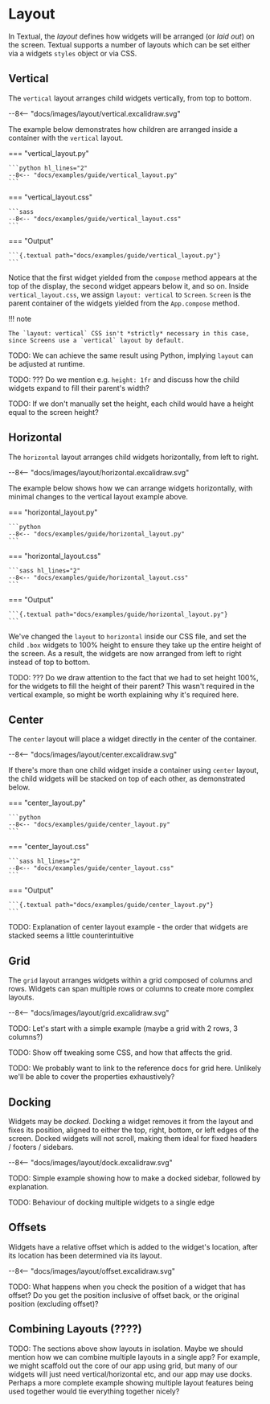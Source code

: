 # Layout

In Textual, the *layout* defines how widgets will be arranged (or *laid out*) on the screen.
Textual supports a number of layouts which can be set either via a widgets `styles` object or via CSS.

## Vertical

The `vertical` layout arranges child widgets vertically, from top to bottom.

<div class="excalidraw">
--8<-- "docs/images/layout/vertical.excalidraw.svg"
</div>

The example below demonstrates how children are arranged inside a container with the `vertical` layout.

=== "vertical_layout.py"

    ```python hl_lines="2"
    --8<-- "docs/examples/guide/vertical_layout.py"
    ```

=== "vertical_layout.css"

    ```sass
    --8<-- "docs/examples/guide/vertical_layout.css"
    ```

=== "Output"

    ```{.textual path="docs/examples/guide/vertical_layout.py"}
    ```

Notice that the first widget yielded from the `compose` method appears at the top of the display,
the second widget appears below it, and so on.
Inside `vertical_layout.css`, we assign `layout: vertical` to `Screen`.
`Screen` is the parent container of the widgets yielded from the `App.compose` method.

!!! note

    The `layout: vertical` CSS isn't *strictly* necessary in this case, since Screens use a `vertical` layout by default.

TODO: We can achieve the same result using Python, implying `layout` can be adjusted at runtime.

TODO: ??? Do we mention e.g. `height: 1fr` and discuss how the child widgets expand to fill their parent's width?

TODO: If we don't manually set the height, each child would have a height equal to the screen height?

## Horizontal

The `horizontal` layout arranges child widgets horizontally, from left to right.

<div class="excalidraw">
--8<-- "docs/images/layout/horizontal.excalidraw.svg"
</div>

The example below shows how we can arrange widgets horizontally, with minimal changes to the vertical layout example above.

=== "horizontal_layout.py"

    ```python
    --8<-- "docs/examples/guide/horizontal_layout.py"
    ```

=== "horizontal_layout.css"

    ```sass hl_lines="2"
    --8<-- "docs/examples/guide/horizontal_layout.css"
    ```

=== "Output"

    ```{.textual path="docs/examples/guide/horizontal_layout.py"}
    ```

We've changed the `layout` to `horizontal` inside our CSS file, and set the child `.box` widgets to 100% height to ensure they take up the entire height of the screen.
As a result, the widgets are now arranged from left to right instead of top to bottom.

TODO: ??? Do we draw attention to the fact that we had to set height 100%, for the widgets to fill the height of their parent? This wasn't required in the vertical example, so might be worth explaining why it's required here.

## Center

The `center` layout will place a widget directly in the center of the container.

<div class="excalidraw">
--8<-- "docs/images/layout/center.excalidraw.svg"
</div>

If there's more than one child widget inside a container using `center` layout, the child widgets will be stacked on top of each other, as demonstrated below.

=== "center_layout.py"

    ```python
    --8<-- "docs/examples/guide/center_layout.py"
    ```

=== "center_layout.css"

    ```sass hl_lines="2"
    --8<-- "docs/examples/guide/center_layout.css"
    ```

=== "Output"

    ```{.textual path="docs/examples/guide/center_layout.py"}
    ```

TODO: Explanation of center layout example - the order that widgets are stacked seems a little counterintuitive

## Grid

The `grid` layout arranges widgets within a grid composed of columns and rows.
Widgets can span multiple rows or columns to create more complex layouts.

<div class="excalidraw">
--8<-- "docs/images/layout/grid.excalidraw.svg"
</div>


TODO: Let's start with a simple example (maybe a grid with 2 rows, 3 columns?)

TODO: Show off tweaking some CSS, and how that affects the grid.

TODO: We probably want to link to the reference docs for grid here. Unlikely we'll be able to cover the properties exhaustively?

## Docking

Widgets may be *docked*.
Docking a widget removes it from the layout and fixes its position, aligned to either the top, right, bottom, or left edges of the screen.
Docked widgets will not scroll, making them ideal for fixed headers / footers / sidebars.

<div class="excalidraw">
--8<-- "docs/images/layout/dock.excalidraw.svg"
</div>

TODO: Simple example showing how to make a docked sidebar, followed by explanation.

TODO: Behaviour of docking multiple widgets to a single edge

## Offsets

Widgets have a relative offset which is added to the widget's location, after its location has been determined via its layout.

<div class="excalidraw">
--8<-- "docs/images/layout/offset.excalidraw.svg"
</div>

TODO: What happens when you check the position of a widget that has offset? Do you get the position inclusive of offset back, or the original position (excluding offset)?

## Combining Layouts (????)

TODO: The sections above show layouts in isolation. Maybe we should mention how we can combine multiple layouts in a single app?
For example, we might scaffold out the core of our app using grid, but many of our widgets will just need vertical/horizontal
etc, and our app may use docks.
Perhaps a more complete example showing multiple layout features being used together would tie everything together nicely?
